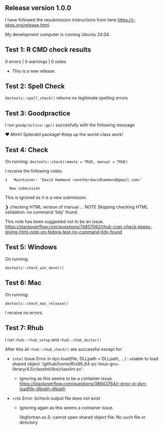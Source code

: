 ## Release version 1.0.0

I have followed the resubmission instructions from here <https://r-pkgs.org/release.html>.

My development computer is running Ubuntu 24.04.

## Test 1: R CMD check results

0 errors \| 0 warnings \| 0 notes

-   This is a new release.

## Test 2: Spell Check

`devtools::spell_check()` returns no legitimate spelling errors

## Test 3: Goodpractice

I run `goodpractice::gp()` succesfully with the following message

♥ Mmh! Splendid package! Keep up the world-class work!

## Test 4: Check

On running: `devtools::check(remote = TRUE, manual = TRUE)`

I receive the following notes:

```         
❯   Maintainer: ‘David Hammond <anotherdavidhammond@gmail.com>’
  
  New submission
```

This is ignored as it is a new submission.

❯ checking HTML version of manual ... NOTE Skipping checking HTML validation: no command 'tidy' found

This note has been suggested not to be an issue. <https://stackoverflow.com/questions/74857062/rhub-cran-check-keeps-giving-html-note-on-fedora-test-no-command-tidy-found>

## Test 5: Windows

On running:

`devtools::check_win_devel()`

## Test 6: Mac

On running:

`devtools::check_mac_release()`

I receive no errors.

## Test 7: Rhub

I run `rhub::rhub_setup` and `rhub::rhub_doctor()`

After this all `rhub::rhub_check()` are successful except for:

-   `intel` Issue Error in dyn.load(file, DLLpath = DLLpath, ...) : unable to load shared object '/github/home/R/x86_64-pc-linux-gnu-library/4.5/classInt/libs/classInt.so':

    -   Ignoring as this seems to be a container issue <https://stackoverflow.com/questions/38943764/r-error-in-dyn-loadfile-dllpath-dllpath>

-   `rchk` Error: bcheck output file does not exist

    -   Ignoring again as this seems a container issue.

        libgfortran.so.5: cannot open shared object file: No such file or directory
